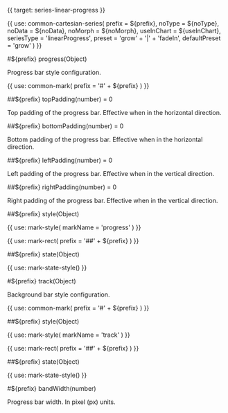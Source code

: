 {{ target: series-linear-progress }}

<!-- ILinearProgressSeriesSpec -->

{{ use: common-cartesian-series(
  prefix = ${prefix},
  noType = ${noType},
  noData = ${noData},
  noMorph = ${noMorph},
  useInChart = ${useInChart},
  seriesType = 'linearProgress',
  preset = 'grow' + '|' + 'fadeIn',
  defaultPreset = 'grow'
) }}

#${prefix} progress(Object)

Progress bar style configuration.

{{ use: common-mark(
  prefix = '#' + ${prefix}
) }}

##${prefix} topPadding(number) = 0

Top padding of the progress bar. Effective when in the horizontal direction.

##${prefix} bottomPadding(number) = 0

Bottom padding of the progress bar. Effective when in the horizontal direction.

##${prefix} leftPadding(number) = 0

Left padding of the progress bar. Effective when in the vertical direction.

##${prefix} rightPadding(number) = 0

Right padding of the progress bar. Effective when in the vertical direction.

##${prefix} style(Object)

{{ use: mark-style(
  markName = 'progress'
) }}

{{ use: mark-rect(
  prefix = '##' + ${prefix}
) }}

##${prefix} state(Object)

{{ use: mark-state-style() }}

#${prefix} track(Object)

Background bar style configuration.

{{ use: common-mark(
  prefix = '#' + ${prefix}
) }}

##${prefix} style(Object)

{{ use: mark-style(
  markName = 'track'
) }}

{{ use: mark-rect(
  prefix = '##' + ${prefix}
) }}

##${prefix} state(Object)

{{ use: mark-state-style() }}

#${prefix} bandWidth(number)

Progress bar width.
In pixel (px) units.